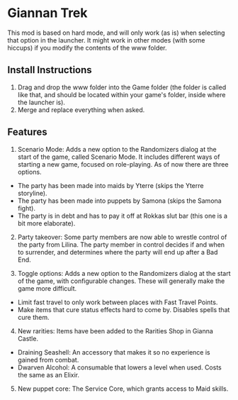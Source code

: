 # Giannan Trek

This mod is based on hard mode, and will only work (as is) when selecting that option in the launcher. 
It might work in other modes (with some hiccups) if you modify the contents of the www folder.

## Install Instructions

1. Drag and drop the www folder into the Game folder (the folder is called like that, and should be located within your game's folder, inside where the launcher is).
2. Merge and replace everything when asked.

## Features

1. Scenario Mode: Adds a new option to the Randomizers dialog at the start of the game, called Scenario Mode. It includes different ways of starting a new game, focused on role-playing. As of now there are three options.
   
- The party has been made into maids by Yterre (skips the Yterre storyline).
- The party has been made into puppets by Samona (skips the Samona fight).
- The party is in debt and has to pay it off at Rokkas slut bar (this one is a bit more elaborate).
 
2. Party takeover: Some party members are now able to wrestle control of the party from Lilina. The party member in control decides if and when to surrender, and determines where the party will end up after a Bad End.

3. Toggle options: Adds a new option to the Randomizers dialog at the start of the game, with configurable changes. These will generally make the game more difficult.
 
- Limit fast travel to only work between places with Fast Travel Points.
- Make items that cure status effects hard to come by. Disables spells that cure them.
 
4. New rarities: Items have been added to the Rarities Shop in Gianna Castle.
 
- Draining Seashell: An accessory that makes it so no experience is gained from combat.
- Dwarven Alcohol: A consumable that lowers a level when used. Costs the same as an Elixir.

5. New puppet core: The Service Core, which grants access to Maid skills.

